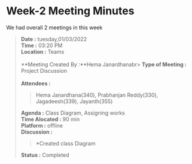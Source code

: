 # Week-2 Meeting Minutes

We had overall 2 meetings in this week<br>
> **Date :** tuesday,01/03/2022<br>
> **Time :** 03:20 PM<br>
> **Location :** Teams<br>
> <br>
> **Meeting Created By :**Hema Janardhanabr>
> **Type of Meeting :** Project Discussion<br>
> <br>
> **Attendees :** 
>> Hema Janardhana(340), Prabhanjan Reddy(330), Jagadeesh(339), Jayanth(355) <br>
>
> **Agenda :** Class Diagram, Assigning works <br>
> **Time Alocated :** 90 min<br>
> **Platform :** offline<br>
> **Discussion :**<br>
>> *Created class Diagram <br>
>
> **Status :** Completed<br>
